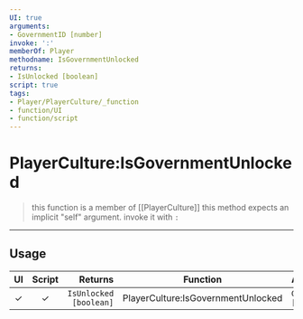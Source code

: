 ```yaml
---
UI: true
arguments:
- GovernmentID [number]
invoke: ':'
memberOf: Player
methodname: IsGovernmentUnlocked
returns:
- IsUnlocked [boolean]
script: true
tags:
- Player/PlayerCulture/_function
- function/UI
- function/script
---
```

# PlayerCulture:IsGovernmentUnlocked
> this function is a member of [[PlayerCulture]]
> this method expects an implicit "self" argument. invoke it with `:`
-----
## Usage
|  UI | Script | Returns | Function | Arguments |
|:---:|:------:|-------:|:--------:|:---------|
|✓|✓|`IsUnlocked [boolean]`|PlayerCulture:IsGovernmentUnlocked|`GovernmentID [number]`|
